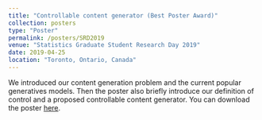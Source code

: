 ```yaml
---
title: "Controllable content generator (Best Poster Award)"
collection: posters
type: "Poster"
permalink: /posters/SRD2019
venue: "Statistics Graduate Student Research Day 2019"
date: 2019-04-25
location: "Toronto, Ontario, Canada"
---
```


We introduced our content generation problem and the current popular generatives models. Then the poster also briefly introduce our definition of control and a proposed controllable content generator. You can download the poster [here](http://cedricbeaulac.github.io/files/SRD2019.pdf).
